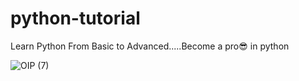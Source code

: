 # python-tutorial

Learn Python From Basic to Advanced.....Become a pro😎 in python

![OIP (7)](https://user-images.githubusercontent.com/104966547/232596822-d7b68762-1d0f-4c20-ab52-34e6f04b7d60.jpeg)
